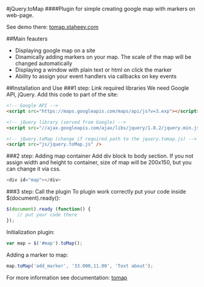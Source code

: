 #jQuery.toMap
####Plugin for simple creating google map with markers on web-page.

See demo there: [tomap.staheev.com](http://tomap.staheev.com)

##Main feauters
- Displaying google map on a site
- Dinamically adding markers on your map. The scale of the map will be changed automatically
- Displaying a window with plain text or html on click the marker
- Ability to assign your event handlers via callbacks on key events

##Installation and Use
###1 step: Link required libraries
We need Google API, jQuery. Add this code to <head> part of the site:

```html
<!-- Google API -->
<script src="https://maps.googleapis.com/maps/api/js?v=3.exp"></script>

<!-- jQuery library (served from Google) -->
<script src="//ajax.googleapis.com/ajax/libs/jquery/1.8.2/jquery.min.js"></script>

<!-- jQuery.toMap (change if required path to the jquery.tomap.js) -->
<script src="js/jquery.toMap.js" />
```

###2 step: Adding map container
Add div block to body section. If you not assign width and height to container, size of map will be 200x150, but you can change it via css.

```javascript
<div id="map"></div>
```

###3 step: Call the plugin
To plugin work correctly put your code inside $(document).ready():
```javascript
$(document).ready (function() {
    // put your code there
});
```

Initialization plugin:

```javascript
var map = $('#map').toMap();
```

Adding a marker to map:

```javascript
map.toMap('add_marker', '33.000,11.00', 'Text about');
```

For more information see documentation: [tomap](http://tomap.staheev.com/documentation)
